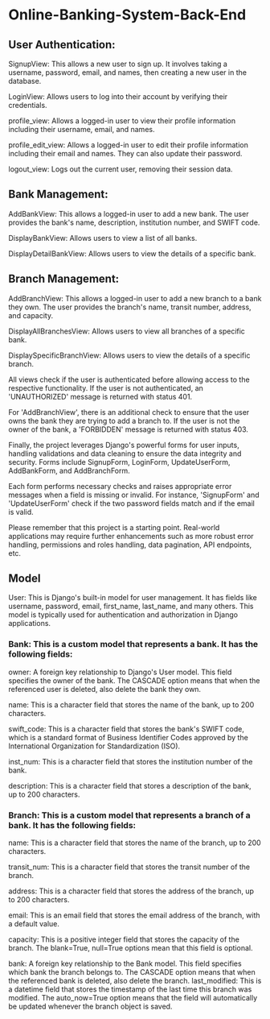 # Online-Banking-System-Back-End

## User Authentication:

SignupView: This allows a new user to sign up. It involves taking a username, password, email, and names, then creating a new user in the database.

LoginView: Allows users to log into their account by verifying their credentials.

profile_view: Allows a logged-in user to view their profile information including their username, email, and names.

profile_edit_view: Allows a logged-in user to edit their profile information including their email and names. They can also update their password.

logout_view: Logs out the current user, removing their session data.

## Bank Management:

AddBankView: This allows a logged-in user to add a new bank. The user provides the bank's name, description, institution number, and SWIFT code.

DisplayBankView: Allows users to view a list of all banks.

DisplayDetailBankView: Allows users to view the details of a specific bank.

## Branch Management:

AddBranchView: This allows a logged-in user to add a new branch to a bank they own. The user provides the branch's name, transit number, address, and capacity.

DisplayAllBranchesView: Allows users to view all branches of a specific bank.

DisplaySpecificBranchView: Allows users to view the details of a specific branch.

All views check if the user is authenticated before allowing access to the respective functionality. If the user is not authenticated, an 'UNAUTHORIZED' message is returned with status 401.

For 'AddBranchView', there is an additional check to ensure that the user owns the bank they are trying to add a branch to. If the user is not the owner of the bank, a 'FORBIDDEN' message is returned with status 403.

Finally, the project leverages Django's powerful forms for user inputs, handling validations and data cleaning to ensure the data integrity and security. Forms include SignupForm, LoginForm, UpdateUserForm, AddBankForm, and AddBranchForm.

Each form performs necessary checks and raises appropriate error messages when a field is missing or invalid. For instance, 'SignupForm' and 'UpdateUserForm' check if the two password fields match and if the email is valid.

Please remember that this project is a starting point. Real-world applications may require further enhancements such as more robust error handling, permissions and roles handling, data pagination, API endpoints, etc.

## Model

User: This is Django's built-in model for user management. It has fields like username, password, email, first_name, last_name, and many others. This model is typically used for authentication and authorization in Django applications.

### Bank: This is a custom model that represents a bank. It has the following fields:

owner: A foreign key relationship to Django's User model. This field specifies the owner of the bank. The CASCADE option means that when the referenced user is deleted, also delete the bank they own.

name: This is a character field that stores the name of the bank, up to 200 characters.

swift_code: This is a character field that stores the bank's SWIFT code, which is a standard format of Business Identifier Codes approved by the International Organization for Standardization (ISO).

inst_num: This is a character field that stores the institution number of the bank.

description: This is a character field that stores a description of the bank, up to 200 characters.

### Branch: This is a custom model that represents a branch of a bank. It has the following fields:

name: This is a character field that stores the name of the branch, up to 200 characters.

transit_num: This is a character field that stores the transit number of the branch.

address: This is a character field that stores the address of the branch, up to 200 characters.

email: This is an email field that stores the email address of the branch, with a default value.

capacity: This is a positive integer field that stores the capacity of the branch. The blank=True, null=True options mean that this field is optional.

bank: A foreign key relationship to the Bank model. This field specifies which bank the branch belongs to. The CASCADE option means that when the referenced bank is deleted, also delete the branch.
last_modified: This is a datetime field that stores the timestamp of the last time this branch was modified. The auto_now=True option means that the field will automatically be updated whenever the branch object is saved.
